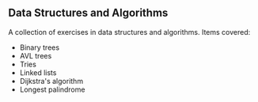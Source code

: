## Data Structures and Algorithms
A collection of exercises in data structures and algorithms. Items covered:

- Binary trees
- AVL trees
- Tries
- Linked lists
- Dijkstra's algorithm
- Longest palindrome

